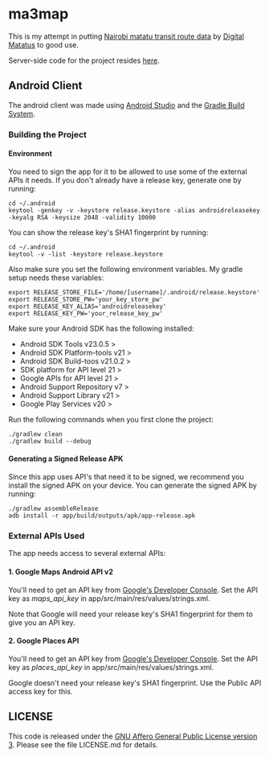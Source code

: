# ma3map

This is my attempt in putting [Nairobi matatu transit route data](http://www.gtfs-data-exchange.com/agency/university-of-nairobi-c4dlab/) by [Digital Matatus](http://www.digitalmatatus.com/) to good use.

Server-side code for the project resides [here](https://github.com/jasonrogena/ma3map-server).


## Android Client

The android client was made using [Android Studio](https://developer.android.com/sdk/installing/studio.html) and the [Gradle Build System](http://www.gradle.org/).

### Building the Project

#### Environment

You need to sign the app for it to be allowed to use some of the external APIs it needs. If you don't already have a release key, generate one by running:

    cd ~/.android
    keytool -genkey -v -keystore release.keystore -alias androidreleasekey -keyalg RSA -keysize 2048 -validity 10000

You can show the release key's SHA1 fingerprint by running:

    cd ~/.android
    keytool -v -list -keystore release.keystore

Also make sure you set the following environment variables. My gradle setup needs these variables:

    export RELEASE_STORE_FILE='/home/[username]/.android/release.keystore'
    export RELEASE_STORE_PW='your_key_store_pw'
    export RELEASE_KEY_ALIAS='androidreleasekey'
    export RELEASE_KEY_PW='your_release_key_pw'

Make sure your Android SDK has the following installed:

 -  Android SDK Tools v23.0.5 > 
 -  Android SDK Platform-tools v21 >
 -  Android SDK Build-toos v21.0.2 >
 -  SDK platform for API level 21 >
 -  Google APIs for API level 21 >
 -  Android Support Repository v7 >
 -  Android Support Library v21 >
 -  Google Play Services v20 >

Run the following commands when you first clone the project:

    ./gradlew clean
    ./gradlew build --debug


#### Generating a Signed Release APK

Since this app uses API's that need it to be signed, we recommend you install the signed APK on your device. You can generate the signed APK by running:

    ./gradlew assembleRelease
    adb install -r app/build/outputs/apk/app-release.apk


### External APIs Used

The app needs access to several external APIs:

#### 1. Google Maps Android API v2

You'll need to get an API key from [Google's Developer Console](https://console.developers.google.com). Set the API key as *maps_api_key* in app/src/main/res/values/strings.xml.

Note that Google will need your release key's SHA1 fingerprint for them to give you an API key.


#### 2. Google Places API

You'll need to get an API key from [Google's Developer Console](https://console.developers.google.com). Set the API key as *places_api_key* in app/src/main/res/values/strings.xml. 

Google doesn't need your release key's SHA1 fingerprint. Use the Public API access key for this.


## LICENSE

This code is released under the [GNU Affero General Public License version 3](http://www.gnu.org/licenses/agpl-3.0.html). Please see the file LICENSE.md for details.
